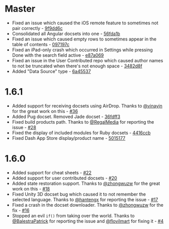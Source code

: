 # Master

* Fixed an issue which caused the iOS remote feature to sometimes not pair correctly - [9f9dd6c](https://github.com/Kapeli/Dash-iOS/commit/9f9dd6c8b5761b28899dcae01f828888ab9011d8)
* Consolidated all Angular docsets into one - [56fda1b](https://github.com/Kapeli/Dash-iOS/commit/56fda1b4fa94fa910e377004ba7988ecc5e389eb)
* Fixed an issue which caused empty rows to sometimes appear in the table of contents - [097197c](https://github.com/Kapeli/Dash-iOS/commit/097197c828db9e1b1524f46da41a0db92e7376cf)
* Fixed an iPad-only crash which occurred in Settings while pressing Done with the search field active - [e87a069](https://github.com/Kapeli/Dash-iOS/commit/e87a069b6a94f31d9fac91be9ac6ca4569bcf251)
* Fixed an issue in the User Contributed repo which caused author names to not be truncated when there's not enough space - [3482d8f](https://github.com/Kapeli/Dash-iOS/commit/3482d8f7cd0f6e19b1a42c80a69f09783565522a)
* Added "Data Source" type - [6a45537](https://github.com/Kapeli/Dash-iOS/commit/6a45537447319a68341c2b4686da3b4753828310)

# 1.6.1

* Added support for receiving docsets using AirDrop. Thanks to [@vinayjn](https://github.com/vinayjn) for the great work on this - [#36](https://github.com/Kapeli/Dash-iOS/pull/36)
* Added Pug docset. Removed Jade docset - [36fdff3](https://github.com/Kapeli/Dash-iOS/commit/36fdff3a2ac6d74bddb07ef8c430d46b19dd64d3)
* Fixed build products path. Thanks to [@RegalMedia](https://github.com/RegalMedia) for reporting the issue - [#28](https://github.com/Kapeli/Dash-iOS/issues/28)
* Fixed the display of included modules for Ruby docsets - [4416ccb](https://github.com/Kapeli/Dash-iOS/commit/4416ccbb7b78b0b4b0e72608f1ce5bd38a013b72)
* Fixed Dash App Store display/product name - [5015177](https://github.com/Kapeli/Dash-iOS/commit/5015177c23cefaea0688db95b462b33705e12952)

# 1.6.0

* Added support for cheat sheets - [#22](https://github.com/Kapeli/Dash-iOS/pull/22)
* Added support for user contributed docsets - [#20](https://github.com/Kapeli/Dash-iOS/pull/20)
* Added state restoration support. Thanks to [@zhongwuzw](https://github.com/zhongwuzw) for the great work on this - [#18](https://github.com/Kapeli/Dash-iOS/pull/18)
* Fixed Unity 3D docset bug which caused it to not remember the selected language. Thanks to [@hantengx](https://github.com/hantengx) for reporting the issue - [#17](https://github.com/Kapeli/Dash-iOS/issues/17)
* Fixed a crash in the docset downloader. Thanks to [@zhongwuzw](https://github.com/zhongwuzw) for the fix - [#16](https://github.com/Kapeli/Dash-iOS/pull/16)
* Stopped an evil `if()` from taking over the world. Thanks to [@BalestraPatrick](https://github.com/BalestraPatrick) for reporting the issue and [@flovilmart](https://github.com/flovilmart) for fixing it - [#4](https://github.com/Kapeli/Dash-iOS/pull/4)
